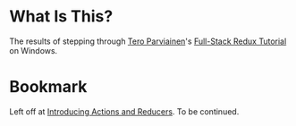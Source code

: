 What Is This?
=============
The results of stepping through [Tero Parviainen](http://teropa.info/)'s [Full-Stack Redux Tutorial](http://teropa.info/blog/2015/09/10/full-stack-redux-tutorial.html) on Windows.

Bookmark
========
Left off at [Introducing Actions and Reducers](http://teropa.info/blog/2015/09/10/full-stack-redux-tutorial.html#introducing-actions-and-reducers). To be continued.